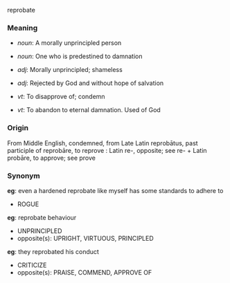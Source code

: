 reprobate
### Meaning
+ _noun_: A morally unprincipled person
+ _noun_: One who is predestined to damnation

+ _adj_: Morally unprincipled; shameless
+ _adj_: Rejected by God and without hope of salvation

+ _vt_: To disapprove of; condemn
+ _vt_: To abandon to eternal damnation. Used of God

### Origin

From Middle English, condemned, from Late Latin reprobātus, past participle of reprobāre, to reprove : Latin re-, opposite; see re- + Latin probāre, to approve; see prove

### Synonym

__eg__: even a hardened reprobate like myself has some standards to adhere to

+ ROGUE

__eg__: reprobate behaviour

+ UNPRINCIPLED
+ opposite(s): UPRIGHT, VIRTUOUS, PRINCIPLED

__eg__: they reprobated his conduct

+ CRITICIZE
+ opposite(s): PRAISE, COMMEND, APPROVE OF


